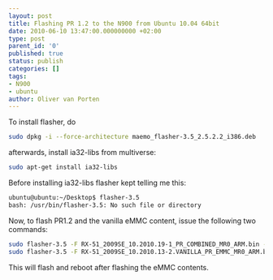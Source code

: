 ```yaml
---
layout: post
title: Flashing PR 1.2 to the N900 from Ubuntu 10.04 64bit
date: 2010-06-10 13:47:00.000000000 +02:00
type: post
parent_id: '0'
published: true
status: publish
categories: []
tags:
- N900
- ubuntu
author: Oliver van Porten
---
```

To install flasher, do

``` bash
sudo dpkg -i --force-architecture maemo_flasher-3.5_2.5.2.2_i386.deb
```

afterwards, install ia32-libs from multiverse:

``` bash
sudo apt-get install ia32-libs
```

Before installing ia32-libs flasher kept telling me this:

``` bash
ubuntu@ubuntu:~/Desktop$ flasher-3.5
bash: /usr/bin/flasher-3.5: No such file or directory
```

Now, to flash PR1.2 and the vanilla eMMC content, issue the following two commands:

``` bash
sudo flasher-3.5 -F RX-51_2009SE_10.2010.19-1_PR_COMBINED_MR0_ARM.bin -f
sudo flasher-3.5 -F RX-51_2009SE_10.2010.13-2.VANILLA_PR_EMMC_MR0_ARM.bin -f -R
```

This will flash and reboot after flashing the eMMC contents.